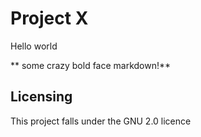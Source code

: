 # Project X

Hello world

** some crazy bold face markdown!**

## Licensing

This project falls under the GNU 2.0 licence
